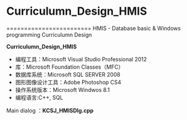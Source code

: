 # Curriculumn_Design_HMIS
========================
HMIS - Database basic & Windows programming Curriculumn Design

**Curriculumn_Design_HMIS**
+ 编程工具：Microsoft Visual Studio Professional 2012
+ 库：Microsoft Foundation Classes（MFC）
+ 数据库系统：Microsoft SQL SERVER 2008
+ 图形图像设计工具：Adobe Photoshop CS4
+ 操作系统版本：Microsoft Windwos 8.1
+ 编程语言:C++, SQL

Main dialog ：**KCSJ_HMISDlg.cpp**
